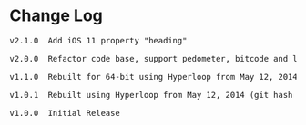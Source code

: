 # Change Log
<pre>
v2.1.0  Add iOS 11 property "heading"

v2.0.0  Refactor code base, support pedometer, bitcode and latest Titanium SDK 5.1.0 [TIMOB-19386]

v1.1.0  Rebuilt for 64-bit using Hyperloop from May 12, 2014 (git hash b4dc4ae44d951ad5c65860543ac026fb54b419d1) [TIMOB-18089]

v1.0.1  Rebuilt using Hyperloop from May 12, 2014 (git hash b4dc4ae44d951ad5c65860543ac026fb54b419d1)

v1.0.0  Initial Release
